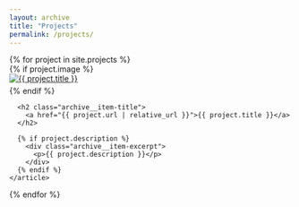 ```yaml
---
layout: archive
title: "Projects"
permalink: /projects/
---
```


<div class="entries-grid">
  {% for project in site.projects %}
    <article class="archive__item">
      {% if project.image %}
      <div class="archive__item-teaser" style="margin-bottom:5px;">
        <a href="{{ project.url | relative_url }}">
          <img src="{{ project.image | relative_url }}" alt="{{ project.title }}">
        </a>
      </div>
      {% endif %}
      
      <h2 class="archive__item-title">
        <a href="{{ project.url | relative_url }}">{{ project.title }}</a>
      </h2>
      
      {% if project.description %}
        <div class="archive__item-excerpt">
          <p>{{ project.description }}</p>
        </div>
      {% endif %}
    </article>
  {% endfor %}
</div>